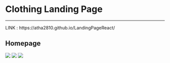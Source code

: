 <h1>Clothing Landing Page </h1> <hr>
LINK : https://atha2810.github.io/LandingPageReact/
<h2>Homepage</h2>
<img src="https://lh3.googleusercontent.com/UGyDookfUgBxPXzyt65HnAsCMkeul4Oy8EbTRrmU72j-kepRLO1PCqexFbJ80CgyCB64PMvfk1ipCIYzkCUc-izjUWc2MtWfXds-J1rkILlbjOUO-IDO9N5c9aEpp37BSeKW_0bP4WuqaFU58HDSkCwBDCAcBfcqj3zDBHL6zChFYUDQrhnT67CKv4CvLhWzzL6itVWombuZaqGz17r8z93p6IpTw4tL1N2qfAdckoMji6MU4IEZm2ByG9DGVfd2urhYivWP8nf8cuo0YNww-MN9Ivt1Mi7ioKJm85d5woYL1TOXpwgfuTmdGmCZRaFkhkCwYTKRVUhx_mYMDPMMMJQ_D8c0Y6AJPeu0DFeoW77xWx4a_c4QTEz-JdBUAeUPvKWnp1PjP98sVznaIPnBG_TDJ6e4nPyTch4vCrkIx8hfSNTKKPMTTtm3whmFq0aMGr6zN5i0StthNrhIEpXyHmExHYYLCzG9L15QAr40hI1qoXrdSSF89bXzj10I-6ZmeVjI9okg3WEMV2nsgSdmQh9GJtiw-dByp573CTRSd9uda7guHSSt_SMaHlTXrHvKwVnrRvqNbSQVceAjOFUEHq06N-S-ySe0EJ-SRYl1AMymozb9B7Ph7ARJwOVdiAVOS2kRWfwh9Uevm28btbNAAtIzKrf7VnbjXkNUb7QlWEkIVsYrZ_MP8xbOmy2DwgN6vCfFABb23P9sJaIgW1FdiXGKZPmCdSqPS6kNBwP_CuG9Mw_mYW8QlZSMFikkMIdYJpIQnv6x0F4k0_EDkG6KqmtFA_-0imo0JnD3CHUk7N7IVzmWtiJ6QAEMlQK1jwU-6Y0WqQj6feLBEwUeHLA6FY1DKr8FkritTVR5FAab8cF9_LFwePnV4GfQp0HEM8fi1z34lSVACtEWUzz5SNusZrOHdL-mlcHKlC70pwFEs3Fw=w1831-h931-s-no?authuser=0">
<img src="https://lh3.googleusercontent.com/q7r4kZZKfD_f4OgW13_JwkmvlIOo7GtbRJt-8ytM62eM5znxOjEUqiW1L52m3b1bDiPnjEoW2RBO-bioO4dZs33btpT2tspxG6pfzwnxKMgZvRMhFqZ4G_j_sHJdMAgCvMjY8Ah96Wf1mmd6YQ6gKTjWEp6hZiDyRJU4kZaahZxz0WjsXs6ls8spNQfnO2Xgr9-NOo_Ym9yW72uoMxAkpdHx65z3vpZRDVpLLRiKcqQAIRChGCyp7IDv9egbOn-5GYc5RqrxpLEBXuOaWIskJWte1q2bamOLXq2oSbWN-pNX18D9CKVZxas_gMxY1z2t3jWH4dCBjo5_qIBk5hoZcxkVQ0fHtixFpiYzOc4GgJp_8UPH7wbTImqapT3Y9fZXixctDD_d-kV9NvUzqZrV5LBnEY5MsfHaA9zELIQjU795R-cHKBLUr2VgB1H1xf1OAVaUrC3MOXOv3gUEwoalBd_k4eTp174GEOWFeWXlMAlK07Iv_gAE_AURdLzWZTteJMDhX-V1FKnNi4Oy8-zg6wGmGjJyxPrHmf10ESGES7C_Id01kWy3BxFnd5lbVy5bjwPD4aZFfAdjFEhSR2gT_WWtvKRLmCG-LXK9xKPa7Qmkw__tv5R9DrC2hOVlJws5xovrilB8UCaJnaEUxxdLFhkSBbPkkAL7LOAB4mF9Ya9xAl48tQyRj-e3nVy3SAietJkNYT2NZ4JvnNY6qyfYj_pnXW9wNK0oybv3hKJs8aZ69XkvtykItvkF1zc8E7rYpMmEsMIVJyrpDBocJrPKIBs_5tMq4RNWzpogAWWD2z47Z8M3TgQt4ED1Ibnvi9k_IH_fi2EQIF0d5cj-bBv11lOoE9V0vxJn4jF7eJIGOG8Z6-_1f5wWCEikRyKDdh1uY0NIVXBVNlCDT1rIfG80y5oTi143xBPxJBA6BEs0FTl2=w1789-h920-s-no?authuser=0">
<img src="https://lh3.googleusercontent.com/-u35l4MpmYLxalNdDarqd1onCtT_SHxKOuTr3CIFVbL1FtoSWvQu1QVvftuWz-UwBW06SBQwlCukbZ5BYbvfTAMF3mlqfyrZ5nvYXAe5Is9xppxCoXD2fzF8higLps2UGXg7RgsqJ1HQOGcVf3j_NUT7Erg33lg3tDvSDMD8YLMoSsXzEjyrWJzkachme1v1GgSrZMJnxgzUxHUQ0d6w5_AyoPGbrZ6s9vO2XZxTsyfnOgegkJA3vqwlJxfdqajLq9z_SeIOGOgQvwOt0mUI1kBNLYpeRTGJsXXd5McVcQJXBap_lN7yyS7tdhXhrIyy4ZF88fpBlgOw-MK4v-k4fFc2CvQYSFrrkLiajVE9BoY4jymwvHEindlhLEKdEy5b3TLHSpZQuDJbOsW4yHnHJuP585dG2XcRwf4nA4m2SoR5JVvgzF-JkvMQolR1s_fdHCizBDLbXpKAzzXb64rS6XVDBq0oaq9D21AJbLG5aCBKu2RXqgGFBQpgCSI7bgYmas_p7YThu0ue9WzPLrQwwrLt9KuwdXZethAfHx7JCXZoLOmr4ALxND3dOfjVDmp5907Rrx4RCQPOkPkOLRKBTd36hZ3Rm7tgSxF5haa2Bg8Gg8GSR3Y8qdNnLDn76x7k1nFmTtlE7GdSYaGR3t3R0W2hnVVaPxoC0FbX0UFybwsQ4NawS5y6PzFpc0bheZtyTPoX4ze32kYRn8Pffnv0zsQbYswbz_xXV14tgg02YWvthGqpOjLzO37Tatpq38O7W6Fsfz0Mzoq5bdJds81sIqstC7RiJlcX7qFoyzGMA8qVuFa68jYaD4tRjh-FppVbNSBYB-8HGWWYLiBzJ6k9r3c1imIX6YhlmBxfvKIVzxfrXSHIh8NayFgjzIl3Ciuv0j2NQsPjlMCmxoem31THl6fQ4UojjRAOCcPvEf7CCWpB=w1365-h932-s-no?authuser=0">
